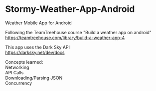 # Stormy-Weather-App-Android
Weather Mobile App for Android

Following the TeamTreehouse course "Build a weather app on android" </br>
https://teamtreehouse.com/library/build-a-weather-app-4 </br>

This app uses the Dark Sky API</br>
https://darksky.net/dev/docs </br>

Concepts learned:</br>
Networking </br>
API Calls </br>
Downloading/Parsing JSON </br>
Concurrency </br>
